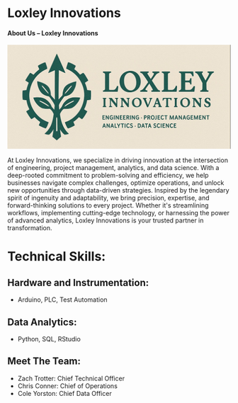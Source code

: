 # Loxley Innovations

#### **About Us – Loxley Innovations**  

![Loxley Header](/assets/img/loxley_slim.JPG)

At Loxley Innovations, we specialize in driving innovation at the intersection of engineering, project management, analytics, and data science. With a deep-rooted commitment to problem-solving and efficiency, we help businesses navigate complex challenges, optimize operations, and unlock new opportunities through data-driven strategies. Inspired by the legendary spirit of ingenuity and adaptability, we bring precision, expertise, and forward-thinking solutions to every project. Whether it's streamlining workflows, implementing cutting-edge technology, or harnessing the power of advanced analytics, Loxley Innovations is your trusted partner in transformation.

# Technical Skills:
## Hardware and Instrumentation: 
 - Arduino, PLC, Test Automation
## Data Analytics: 
 - Python, SQL, RStudio

## Meet The Team:

 - Zach Trotter: Chief Technical Officer
 - Chris Conner: Chief of Operations
 - Cole Yorston: Chief Data Officer

